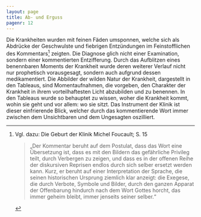 ```yaml
---
layout: page
title: Ab- und Erguss
pagenr: 12
---
```


Die Krankheiten wurden mit feinen Fäden umsponnen, welche sich als Abdrücke der Geschwulste und fiebrigen Entzündungen im Feinstofflichen des Kommentars[^8] zeigten. Die Diagnose glich nicht einer Examination, sondern einer kommentierten Entzifferung. Durch das Aufblitzen eines benennbaren Moments der Krankheit wurde deren weiterer Verlauf nicht nur prophetisch vorausgesagt, sondern auch aufgrund dessen medikamentiert. Die Abbilder der wilden Natur der Krankheit, dargestellt in den Tableaus, sind Momentaufnahmen, die vorgeben, den Charakter der Krankheit in ihrem vorteilhaftesten Licht abzubilden und zu benennen. In den Tableaus wurde so behauptet zu wissen, woher die Krankheit kommt, wohin sie geht und vor allem: wo sie sitzt. Das Instrument der Klinik ist dieser einfrierende Blick, welcher durch das kommentierende Wort immer zwischen dem Unsichtbaren und dem Ungesagten oszilliert.

[^8]: Vgl. dazu: Die Geburt der Klinik Michel Foucault; S. 15

     >„Der Kommentar beruht auf dem Postulat, dass das Wort eine Übersetzung ist, dass es mit den Bildern das gefährliche Privileg teilt, durch Verbergen zu zeigen, und dass es in der offenen Reihe der diskursiven Reprisen endlos durch sich selber ersetzt werden kann. Kurz, er beruht auf einer Interpretation der Sprache, die seinen historischen Ursprung ziemlich klar anzeigt: die Exegese, die durch Verbote, Symbole und Bilder, durch den ganzen Apparat der Offenbarung hindurch nach dem Wort Gottes horcht, das immer geheim bleibt, immer jenseits seiner selber.“
